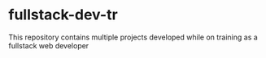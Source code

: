 # fullstack-dev-tr
 This repository contains multiple projects developed while on training as a fullstack web developer
